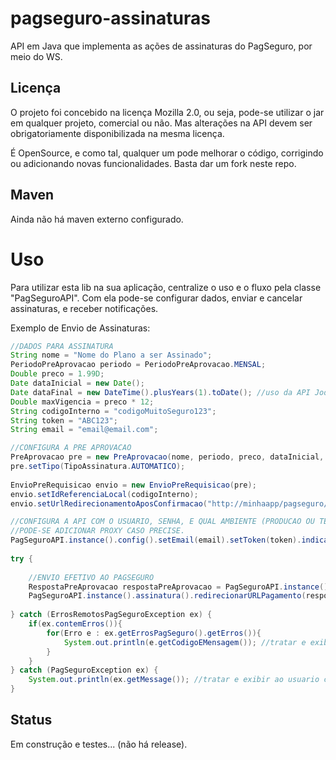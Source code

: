 pagseguro-assinaturas
=====================

API em Java que implementa as ações de assinaturas do PagSeguro, por meio do WS.

Licença
-------

O projeto foi concebido na licença Mozilla 2.0, ou seja, pode-se utilizar o jar em qualquer projeto, comercial ou não. Mas alterações na API devem ser obrigatoriamente disponibilizada na mesma licença.

É OpenSource, e como tal, qualquer um pode melhorar o código, corrigindo ou adicionando novas funcionalidades. Basta dar um fork neste repo.

Maven
-----

Ainda não há maven externo configurado.
	
Uso
===

Para utilizar esta lib na sua aplicação, centralize o uso e o fluxo pela classe "PagSeguroAPI". Com ela pode-se configurar dados, enviar e cancelar assinaturas, e receber notificações.

Exemplo de Envio de Assinaturas:

```java
//DADOS PARA ASSINATURA
String nome = "Nome do Plano a ser Assinado";
PeriodoPreAprovacao periodo = PeriodoPreAprovacao.MENSAL;
Double preco = 1.99D;
Date dataInicial = new Date();
Date dataFinal = new DateTime().plusYears(1).toDate(); //uso da API JodaTime.
Double maxVigencia = preco * 12;
String codigoInterno = "codigoMuitoSeguro123";
String token = "ABC123";
String email = "email@email.com";

//CONFIGURA A PRE APROVACAO
PreAprovacao pre = new PreAprovacao(nome, periodo, preco, dataInicial, dataFinal, maxVigencia);
pre.setTipo(TipoAssinatura.AUTOMATICO);
                
EnvioPreRequisicao envio = new EnvioPreRequisicao(pre);
envio.setIdReferenciaLocal(codigoInterno);
envio.setUrlRedirecionamentoAposConfirmacao("http://minhaapp/pagseguro/callback");

//CONFIGURA A API COM O USUARIO, SENHA, E QUAL AMBIENTE (PRODUCAO OU TESTE).
//PODE-SE ADICIONAR PROXY CASO PRECISE.
PagSeguroAPI.instance().config().setEmail(email).setToken(token).indicaAmbienteReal();
                        
try {
			
	//ENVIO EFETIVO AO PAGSEGURO
	RespostaPreAprovacao respostaPreAprovacao = PagSeguroAPI.instance().assinatura().preAprovacao(envio);
	PagSeguroAPI.instance().assinatura().redirecionarURLPagamento(response, respostaPreAprovacao);
			
} catch (ErrosRemotosPagSeguroException ex) {
	if(ex.contemErros()){
		for(Erro e : ex.getErrosPagSeguro().getErros()){
			System.out.println(e.getCodigoEMensagem()); //tratar e exibir ao usuario conforme sua app...
		}
	}
} catch (PagSeguroException ex) {
	System.out.println(ex.getMessage()); //tratar e exibir ao usuario conforme sua app...
}
```


Status
------

Em construção e testes... (não há release).
